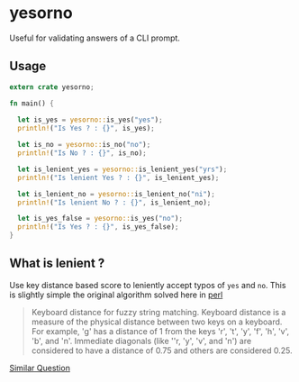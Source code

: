 # yesorno

Useful for validating answers of a CLI prompt.

## Usage

```rs
extern crate yesorno;

fn main() {
  
  let is_yes = yesorno::is_yes("yes"); 
  println!("Is Yes ? : {}", is_yes);

  let is_no = yesorno::is_no("no"); 
  println!("Is No ? : {}", is_no);

  let is_lenient_yes = yesorno::is_lenient_yes("yrs"); 
  println!("Is lenient Yes ? : {}", is_lenient_yes);

  let is_lenient_no = yesorno::is_lenient_no("ni"); 
  println!("Is lenient No ? : {}", is_lenient_no);

  let is_yes_false = yesorno::is_yes("no"); 
  println!("Is Yes ? : {}", is_yes_false);
}
```

## What is lenient ?

Use key distance based score to leniently accept typos of `yes` and `no`. This is slightly simple
the original algorithm solved here in [perl](https://metacpan.org/release/KRBURTON/String-KeyboardDistance-1.01/view/KeyboardDistance.pm)

>  Keyboard distance for fuzzy string matching. Keyboard distance is a measure of the physical distance between two keys on a keyboard. For example, 'g' has a distance of 1 from the keys 'r', 't', 'y', 'f', 'h', 'v', 'b', and 'n'. Immediate diagonals (like ''r, 'y', 'v', and 'n') are considered to have a distance of 0.75 and others are considered 0.25.

[Similar Question](https://stackoverflow.com/questions/50144/a-good-algorithm-similar-to-levenshtein-but-weighted-for-qwerty-keyboards)
